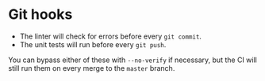 # Git hooks

* The linter will check for errors before every `git commit`.
* The unit tests will run before every `git push`.

You can bypass either of these with `--no-verify` if necessary, but the CI will
still run them on every merge to the `master` branch.
